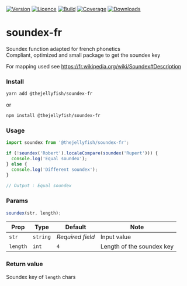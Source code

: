 [![Version](https://img.shields.io/npm/v/@thejellyfish/soundex-fr)](https://www.npmjs.com/package/@thejellyfish/soundex-fr)
[![Licence](https://img.shields.io/npm/l/@thejellyfish/soundex-fr)](https://en.wikipedia.org/wiki/ISC_license)
[![Build](https://img.shields.io/travis/thejellyfish/soundex-fr)](https://travis-ci.org/github/thejellyfish/soundex-fr)
[![Coverage](https://img.shields.io/codecov/c/github/thejellyfish/soundex-fr)](https://codecov.io/gh/thejellyfish/soundex-fr)
[![Downloads](https://img.shields.io/npm/dt/@thejellyfish/soundex-fr)](https://www.npmjs.com/package/@thejellyfish/soundex-fr)

# soundex-fr
Soundex function adapted for french phonetics   
Compliant, optimized and small package to get the soundex key       

For mapping used see https://fr.wikipedia.org/wiki/Soundex#Description  


### Install
```bash
yarn add @thejellyfish/soundex-fr
```
or
```bash
npm install @thejellyfish/soundex-fr
```
### Usage
```javascript
import soundex from '@thejellyfish/soundex-fr';

if (!soundex('Robert').localeCompare(soundex('Rupert'))) {
  console.log('Equal soundex');
} else {
  console.log('Different soundex');
}
    
// Output : Equal soundex
```


### Params

```javascript
soundex(str, length);
```

| Prop     | Type     |  Default         | Note                      |
|----------|----------|------------------|---------------------------|
| `str`    | `string` | _Required field_ | Input value               |
| `length` | `int`    | `4`              | Length of the soundex key |


### Return value

Soundex key of `length` chars
